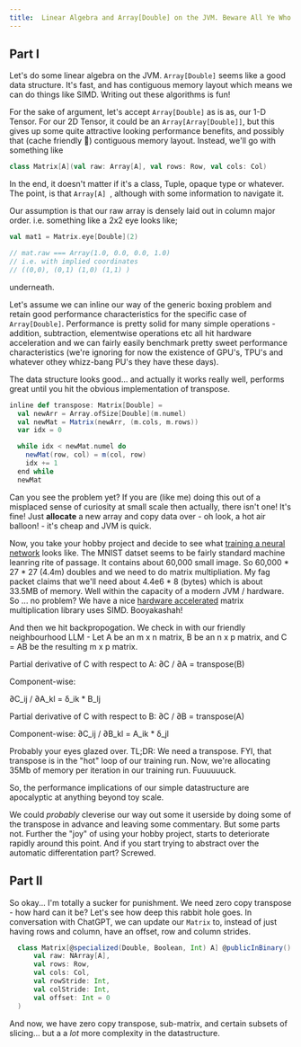 ```yaml
---
title:  Linear Algebra and Array[Double] on the JVM. Beware All Ye Who Enter Here.
---
```


## Part I

Let's do some linear algebra on the JVM. `Array[Double]` seems like a good data structure. It's fast, and has contiguous memory layout which means we can do things like SIMD. Writing out these algorithms is fun!

For the sake of argument, let's accept `Array[Double]` as is as, our 1-D Tensor. For our 2D Tensor, it could be an `Array[Array[Double]]`, but this gives up some quite attractive looking performance benefits, and possibly that (cache friendly 🚀) contiguous memory layout. Instead, we'll go with something like

```scala sc:no-compile
class Matrix[A](val raw: Array[A], val rows: Row, val cols: Col)
```
In the end, it doesn't matter if it's a class, Tuple, opaque type or whatever. The point, is that `Array[A] `, although with some information to navigate it.

Our assumption is that our raw array is densely laid out in column major order. i.e. something like a 2x2 eye looks like;

```scala sc:no-compile
val mat1 = Matrix.eye[Double](2)

// mat.raw === Array(1.0, 0.0, 0.0, 1.0)
// i.e. with implied coordinates
// ((0,0), (0,1) (1,0) (1,1) )
```
underneath.

Let's assume we can inline our way of the generic boxing problem and retain good performance characteristics for the specific case of `Array[Double]`. Performance is pretty solid for many simple operations - addition, subtraction, elementwise operations etc all hit hardware acceleration and we can fairly easily benchmark pretty sweet performance characteristics (we're ignoring for now the existence of GPU's, TPU's and whatever othey whizz-bang PU's they have these days).

The data structure looks good... and actually it works really well, performs great until you hit the obvious implementation of transpose.

```scala sc:no-compile
inline def transpose: Matrix[Double] =
  val newArr = Array.ofSize[Double](m.numel)
  val newMat = Matrix(newArr, (m.cols, m.rows))
  var idx = 0

  while idx < newMat.numel do
    newMat(row, col) = m(col, row)
    idx += 1
  end while
  newMat

```
Can you see the problem yet? If you are (like me) doing this out of a misplaced sense of curiosity at small scale then actually, there isn't one! It's fine! Just **allocate** a new array and copy data over - oh look, a hot air balloon! - it's cheap and JVM is quick.

Now, you take your hobby project and decide to see what [training a neural network](https://github.com/Quafadas/vecxt/blob/243b562ec2a5901c929e5b7ba3d296f7f907915f/experiments/src/mnist.scala) looks like. The MNIST datset seems to be fairly standard machine leanring rite of passage. It contains about 60,000 small image. So 60,000 * 27 * 27 (4.4m) doubles and we need to do matrix multipliation. My fag packet claims that we'll need about 4.4e6 * 8 (bytes) which is about 33.5MB of memory. Well within the capacity of a modern JVM / hardware. So ... no problem? We have a nice [hardware accelerated](https://github.com/luhenry/netlib) matrix multiplication library uses SIMD. Booyakashah!

And then we hit backpropogation. We check in with our friendly neighbourhood LLM - Let A be an m x n matrix, B be an n x p matrix, and C = AB be the resulting m x p matrix.

Partial derivative of C with respect to A:
∂C / ∂A = transpose(B)

Component-wise:

∂C_ij / ∂A_kl = δ_ik * B_lj

Partial derivative of C with respect to B:
∂C / ∂B = transpose(A)

Component-wise:
∂C_ij / ∂B_kl = A_ik * δ_jl

Probably your eyes glazed over. TL;DR: We need a transpose. FYI, that transpose is in the "hot" loop of our training run. Now, we're allocating 35Mb of memory per iteration in our training run. Fuuuuuuck.

So, the performance implications of our simple datastructure are apocalyptic at anything beyond toy scale.

We could _probably_ cleverise our way out some it userside by doing some of the transpose in advance and leaving some commentary. But some parts not. Further the "joy" of using your hobby project, starts to deteriorate rapidly around this point. And if you start trying to abstract over the automatic differentation part? Screwed.

## Part II

So okay... I'm totally a sucker for punishment. We need zero copy transpose - how hard can it be? Let's see how deep this rabbit hole goes. In conversation with ChatGPT, we can update our `Matrix` to, instead of just having rows and column, have an offset, row and column strides.

```scala sc:no-compile
  class Matrix[@specialized(Double, Boolean, Int) A] @publicInBinary() private[matrix] (
      val raw: NArray[A],
      val rows: Row,
      val cols: Col,
      val rowStride: Int,
      val colStride: Int,
      val offset: Int = 0
  )
```
And now, we have zero copy transpose, sub-matrix, and certain subsets of slicing... but a a _lot_ more complexity in the datastructure.




